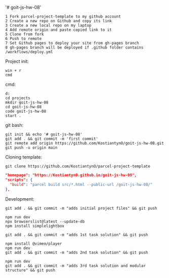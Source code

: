 '# goit-js-hw-08'

    1 Fork parcel-project-template to my github account
    2 Create a new repo on Github and copy its link
    3 Create a new local repo on my laptop
    4 Add remote origin and paste copied link to it
    5 Clone from fork
    6 Push to remote
    7 Set Github pages to deploy your site from gh-pages branch
    8 gh-pages branch will be deployed if .github folder contains
    /workflows/deploy.yml

Project init:

    win + r
    cmd

cmd:

    d:
    cd projects
    mkdir goit-js-hw-08
    cd goit-js-hw-08
    code goit-js-hw-08
    start .

git bash:

    git init && echo '# goit-js-hw-08'
    git add . && git commit -m 'first commit'
    git remote add origin https://github.com/KostiantynO/goit-js-hw-08.git
    git push -u origin main

Cloning template:

    git clone https://github.com/KostiantynO/parcel-project-template

```json
"homepage": "https://KostiantynO.github.io/goit-js-hw-08",
"scripts": {
  "build": "parcel build src/*.html --public-url /goit-js-hw-08/"
},
```

Development:

    git add . && git commit -m "adds initial project files" && git push

    npm run dev
    npx browserslist@latest --update-db
    npm install simplelightbox

    git add . && git commit -m "adds 1st task solution" && git push

    npm install @vimeo/player
    npm run dev
    git add . && git commit -m "adds 2nd task solution" && git push

    npm run dev
    git add . && git commit -m "adds 3rd task solution and modular structure" && git push
